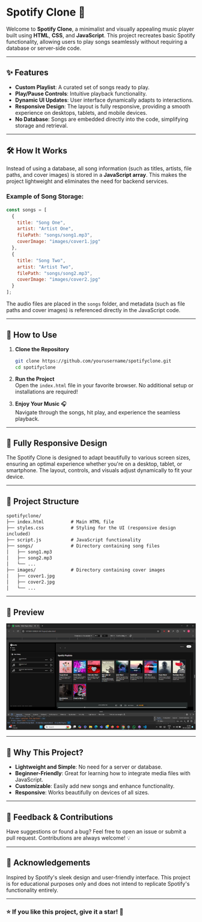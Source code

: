 # Spotify Clone 🎵

Welcome to **Spotify Clone**, a minimalist and visually appealing music player built using **HTML**, **CSS**, and **JavaScript**. This project recreates basic Spotify functionality, allowing users to play songs seamlessly without requiring a database or server-side code.

---

## ✨ Features

- **Custom Playlist**: A curated set of songs ready to play.
- **Play/Pause Controls**: Intuitive playback functionality.
- **Dynamic UI Updates**: User interface dynamically adapts to interactions.
- **Responsive Design**: The layout is fully responsive, providing a smooth experience on desktops, tablets, and mobile devices.
- **No Database**: Songs are embedded directly into the code, simplifying storage and retrieval.

---

## 🛠️ How It Works

Instead of using a database, all song information (such as titles, artists, file paths, and cover images) is stored in a **JavaScript array**. This makes the project lightweight and eliminates the need for backend services.

### Example of Song Storage:
```javascript
const songs = [
  {
    title: "Song One",
    artist: "Artist One",
    filePath: "songs/song1.mp3",
    coverImage: "images/cover1.jpg"
  },
  {
    title: "Song Two",
    artist: "Artist Two",
    filePath: "songs/song2.mp3",
    coverImage: "images/cover2.jpg"
  }
];
```

The audio files are placed in the `songs` folder, and metadata (such as file paths and cover images) is referenced directly in the JavaScript code.

---

## 🚀 How to Use

1. **Clone the Repository**  
   ```bash
   git clone https://github.com/yourusername/spotifyclone.git
   cd spotifyclone
   ```

2. **Run the Project**  
   Open the `index.html` file in your favorite browser. No additional setup or installations are required!

3. **Enjoy Your Music** 🎧  
   Navigate through the songs, hit play, and experience the seamless playback.

---

## 📱 Fully Responsive Design

The Spotify Clone is designed to adapt beautifully to various screen sizes, ensuring an optimal experience whether you're on a desktop, tablet, or smartphone. The layout, controls, and visuals adjust dynamically to fit your device.

---

## 📁 Project Structure

```
spotifyclone/
├── index.html          # Main HTML file
├── styles.css          # Styling for the UI (responsive design included)
├── script.js           # JavaScript functionality
├── songs/              # Directory containing song files
│   ├── song1.mp3
│   ├── song2.mp3
│   └── ...
├── images/             # Directory containing cover images
│   ├── cover1.jpg
│   ├── cover2.jpg
│   └── ...
```

---

## 📸 Preview

![Spotify Clone Screenshot](images/preview.png)

---

## 🌟 Why This Project?

- **Lightweight and Simple**: No need for a server or database.
- **Beginner-Friendly**: Great for learning how to integrate media files with JavaScript.
- **Customizable**: Easily add new songs and enhance functionality.
- **Responsive**: Works beautifully on devices of all sizes.

---

## 📢 Feedback & Contributions

Have suggestions or found a bug? Feel free to open an issue or submit a pull request. Contributions are always welcome! 💡

---

## 🖤 Acknowledgements

Inspired by Spotify's sleek design and user-friendly interface. This project is for educational purposes only and does not intend to replicate Spotify's functionality entirely.

---

### ⭐ If you like this project, give it a star! 🌟
